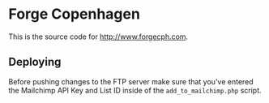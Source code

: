 # Forge Copenhagen

This is the source code for http://www.forgecph.com.

## Deploying

Before pushing changes to the FTP server make sure that you've entered the Mailchimp API Key and List ID inside of the `add_to_mailchimp.php` script.